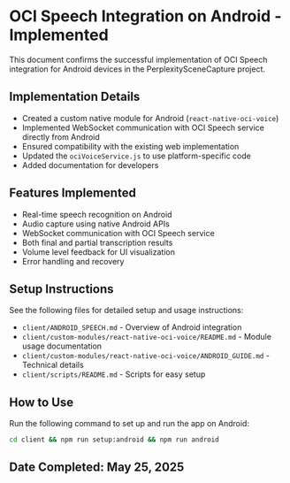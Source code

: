 # OCI Speech Integration on Android - Implemented

This document confirms the successful implementation of OCI Speech integration for Android devices in the PerplexitySceneCapture project.

## Implementation Details

- Created a custom native module for Android (`react-native-oci-voice`)
- Implemented WebSocket communication with OCI Speech service directly from Android
- Ensured compatibility with the existing web implementation
- Updated the `ociVoiceService.js` to use platform-specific code
- Added documentation for developers

## Features Implemented

- Real-time speech recognition on Android
- Audio capture using native Android APIs
- WebSocket communication with OCI Speech service
- Both final and partial transcription results
- Volume level feedback for UI visualization
- Error handling and recovery

## Setup Instructions

See the following files for detailed setup and usage instructions:

- `client/ANDROID_SPEECH.md` - Overview of Android integration
- `client/custom-modules/react-native-oci-voice/README.md` - Module usage documentation
- `client/custom-modules/react-native-oci-voice/ANDROID_GUIDE.md` - Technical details
- `client/scripts/README.md` - Scripts for easy setup

## How to Use

Run the following command to set up and run the app on Android:

```bash
cd client && npm run setup:android && npm run android
```

## Date Completed: May 25, 2025
